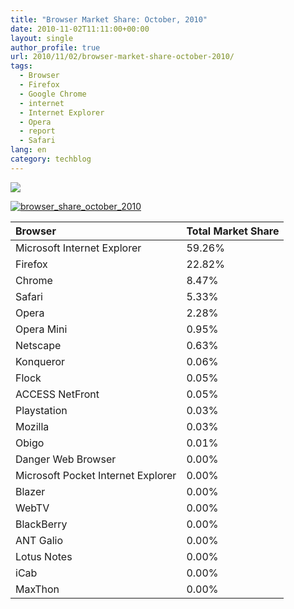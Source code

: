 ```yaml
---
title: "Browser Market Share: October, 2010"
date: 2010-11-02T11:11:00+00:00
layout: single
author_profile: true
url: 2010/11/02/browser-market-share-october-2010/
tags:
  - Browser
  - Firefox
  - Google Chrome
  - internet
  - Internet Explorer
  - Opera
  - report
  - Safari
lang: en
category: techblog
---
```

[![](http://lh3.ggpht.com/_vaUVXcmC3OI/TM_qwNJHSLI/AAAAAAAAC_k/Ypje34V4vyg/Capture_thumb%5B3%5D.jpg?imgmax=800)](http://lh6.ggpht.com/_vaUVXcmC3OI/TM_quHPCKPI/AAAAAAAAC_g/T0OZxAkDHRA/s1600-h/Capture%5B7%5D.jpg)

[![browser_share_october_2010](http://lh4.ggpht.com/_vaUVXcmC3OI/TNHbtMGCW-I/AAAAAAAADBI/jwlVF2uDKdQ/browser_share_october_2010_thumb.png?imgmax=800 "browser_share_october_2010")](http://lh4.ggpht.com/_vaUVXcmC3OI/TNHbm2-z6PI/AAAAAAAADBE/NssqZTTNRvc/s1600-h/browser_share_october_2010%5B2%5D.png)

|      Browser|Total Market Share|
|:----|:----|
|      Microsoft Internet Explorer|59.26%|
|      Firefox|22.82%|
|      Chrome|8.47%|
|      Safari|5.33%|
|      Opera|2.28%|
|      Opera Mini|0.95%|
|      Netscape|0.63%|
|      Konqueror|0.06%|
|      Flock|0.05%|
|      ACCESS NetFront|0.05%|
|      Playstation|0.03%|
|      Mozilla|0.03%|
|      Obigo|0.01%|
|      Danger Web Browser|0.00%|
|      Microsoft Pocket Internet Explorer|0.00%|
|      Blazer|0.00%|
|      WebTV|0.00%|
|      BlackBerry|0.00%|
|      ANT Galio|0.00%|
|      Lotus Notes|0.00%|
|      iCab|0.00%|
|      MaxThon|0.00%|

